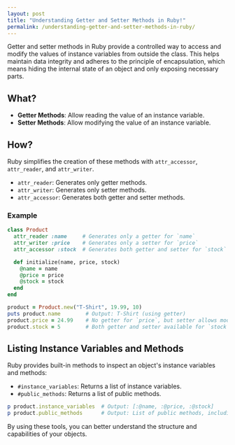 ```yaml
---
layout: post
title: "Understanding Getter and Setter Methods in Ruby!"
permalink: /understanding-getter-and-setter-methods-in-ruby/
---
```


Getter and setter methods in Ruby provide a controlled way to access and modify the values of instance variables from outside the class. This helps maintain data integrity and adheres to the principle of encapsulation, which means hiding the internal state of an object and only exposing necessary parts.

## What?

* **Getter Methods**: Allow reading the value of an instance variable.
* **Setter Methods**: Allow modifying the value of an instance variable.

## How?

Ruby simplifies the creation of these methods with `attr_accessor`, `attr_reader`, and `attr_writer`.
* `attr_reader`: Generates only getter methods.
* `attr_writer`: Generates only setter methods.
* `attr_accessor`: Generates both getter and setter methods.    

### Example

```ruby
class Product
  attr_reader :name     # Generates only a getter for `name`
  attr_writer :price    # Generates only a setter for `price`
  attr_accessor :stock  # Generates both getter and setter for `stock`

  def initialize(name, price, stock)
    @name = name
    @price = price
    @stock = stock
  end
end

product = Product.new("T-Shirt", 19.99, 10)
puts product.name        # Output: T-Shirt (using getter)
product.price = 24.99    # No getter for `price`, but setter allows modification
product.stock = 5        # Both getter and setter available for `stock`
```

## Listing Instance Variables and Methods

Ruby provides built-in methods to inspect an object's instance variables and methods:
* `#instance_variables`: Returns a list of instance variables.
* `#public_methods`: Returns a list of public methods.

```ruby
p product.instance_variables  # Output: [:@name, :@price, :@stock]
p product.public_methods      # Output: List of public methods, including `name`, `price=`, and `stock`
```

By using these tools, you can better understand the structure and capabilities of your objects.
